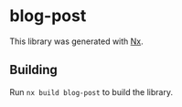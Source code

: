 # blog-post

This library was generated with [Nx](https://nx.dev).

## Building

Run `nx build blog-post` to build the library.
